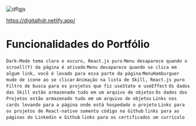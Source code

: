 ![dflgjs](https://user-images.githubusercontent.com/73972922/167906382-281fe429-8436-4278-b74d-48afedb43c6b.gif)

https://digitalhdr.netlify.app/
# Funcionalidades do Portfólio
`Dark-Mode tema claro e escuro, React.js puro`
`Menu desaparece quando o scrooll(Y) da página é ativado`
`Menu desaparece quando se clica em algum link, você é levado para essa parte da página`
`MenuHamburguer mude de icone ao se clicar`
`Animação na lista de Skill, React.js puro`
`Filtro de busca para os projetos que fiz useState e useEffect`
`Os dados das Skill estão armazenado tudo em um arquivo de objetos`
`Os dados dos Projetos estão armazenado tudo em um arquivo de objetos`
`Links nos cards levando para a página onde está hospedado o projeto`
`Links para os projetos de React-native somento código no Github`
`links para as páginas do Linkedin e Github`
`links para os certificados um currículo`
